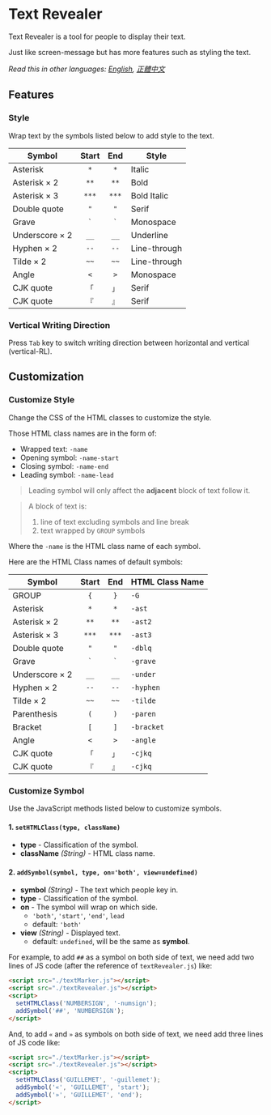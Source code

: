 # Text Revealer
Text Revealer is a tool for people to display their text.

Just like screen-message but has more features such as styling the text.

*Read this in other languages: [English](README.md), [正體中文](README.zh-Hant-TW.md)*

## Features
### Style
Wrap text by the symbols listed below to add style to the text.

| Symbol         | Start   | End     | Style        |
| -------------- | :-----: | :-----: | ------------ |
| Asterisk       | `*`     | `*`     | Italic       |
| Asterisk × 2   | `**`    | `**`    | Bold         |
| Asterisk × 3   | `***`   | `***`   | Bold Italic  |
| Double quote   | `"`     | `"`     | Serif        |
| Grave          | `` ` `` | `` ` `` | Monospace    |
| Underscore × 2 | `__`    | `__`    | Underline    |
| Hyphen × 2     | `--`    | `--`    | Line-through |
| Tilde × 2      | `~~`    | `~~`    | Line-through |
| Angle          | `<`     | `>`     | Monospace    |
| CJK quote      | `「`    | `」`    | Serif        |
| CJK quote      | `『`    | `』`    | Serif        |

### Vertical Writing Direction
Press `Tab` key to switch writing direction between horizontal and vertical (vertical-RL).


## Customization
### Customize Style
Change the CSS of the HTML classes to customize the style.

Those HTML class names are in the form of:

* Wrapped text: `-name`
* Opening symbol: `-name-start`
* Closing symbol: `-name-end`
* Leading symbol: `-name-lead`

> Leading symbol will only affect the __adjacent__ block of text follow it.

> A block of text is:
>    1. line of text excluding symbols and line break
>    2. text wrapped by `GROUP` symbols

Where the `-name` is the HTML class name of each symbol.

Here are the HTML Class names of default symbols:

| Symbol         | Start   | End     | HTML Class Name |
| -------------- | :-----: | :-----: | --------------- |
| GROUP          | `{`     | `}`     | `-G`            |
| Asterisk       | `*`     | `*`     | `-ast`          |
| Asterisk × 2   | `**`    | `**`    | `-ast2`         |
| Asterisk × 3   | `***`   | `***`   | `-ast3`         |
| Double quote   | `"`     | `"`     | `-dblq`         |
| Grave          | `` ` `` | `` ` `` | `-grave`        |
| Underscore × 2 | `__`    | `__`    | `-under`        |
| Hyphen × 2     | `--`    | `--`    | `-hyphen`       |
| Tilde × 2      | `~~`    | `~~`    | `-tilde`        |
| Parenthesis    | `(`     | `)`     | `-paren`        |
| Bracket        | `[`     | `]`     | `-bracket`      |
| Angle          | `<`     | `>`     | `-angle`        |
| CJK quote      | `「`    | `」`    | `-cjkq`         |
| CJK quote      | `『`    | `』`    | `-cjkq`         |

### Customize Symbol
Use the JavaScript methods listed below to customize symbols.

#### 1. `setHTMLClass(type, className)`
  - **type** -  Classification of the symbol.
  - **className** _(String)_ - HTML class name.

#### 2. `addSymbol(symbol, type, on='both', view=undefined)`
  - **symbol** _(String)_ - The text which people key in.
  - **type** -  Classification of the symbol.
  - **on** - The symbol will wrap on which side.
    - `'both'`, `'start'`, `'end'`, `lead`
    - default: `'both'`
  - **view** _(String)_ - Displayed text.
    - default: `undefined`, will be the same as **symbol**.

For example, to add `##` as a symbol on both side of text, we need add two lines of JS code (after the reference of `textRevealer.js`) like:

```HTML
<script src="./textMarker.js"></script>
<script src="./textRevealer.js"></script>
<script>
  setHTMLClass('NUMBERSIGN', '-numsign');
  addSymbol('##', 'NUMBERSIGN');
</script>
```

And, to add `«` and `»` as symbols on both side of text, we need add three lines of JS code like:

```HTML
<script src="./textMarker.js"></script>
<script src="./textRevealer.js"></script>
<script>
  setHTMLClass('GUILLEMET', '-guillemet');
  addSymbol('«', 'GUILLEMET', 'start');
  addSymbol('»', 'GUILLEMET', 'end');
</script>
```

